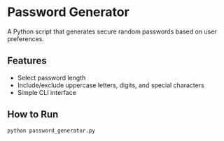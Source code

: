 # Password Generator

A Python script that generates secure random passwords based on user preferences.

## Features
- Select password length
- Include/exclude uppercase letters, digits, and special characters
- Simple CLI interface

## How to Run

```bash
python password_generator.py

